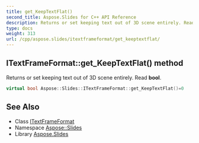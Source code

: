 ```yaml
---
title: get_KeepTextFlat()
second_title: Aspose.Slides for C++ API Reference
description: Returns or set keeping text out of 3D scene entirely. Read bool.
type: docs
weight: 313
url: /cpp/aspose.slides/itextframeformat/get_keeptextflat/
---
```

## ITextFrameFormat::get_KeepTextFlat() method


Returns or set keeping text out of 3D scene entirely. Read **bool**.

```cpp
virtual bool Aspose::Slides::ITextFrameFormat::get_KeepTextFlat()=0
```

## See Also

* Class [ITextFrameFormat](./)
* Namespace [Aspose::Slides](../)
* Library [Aspose.Slides](../../)